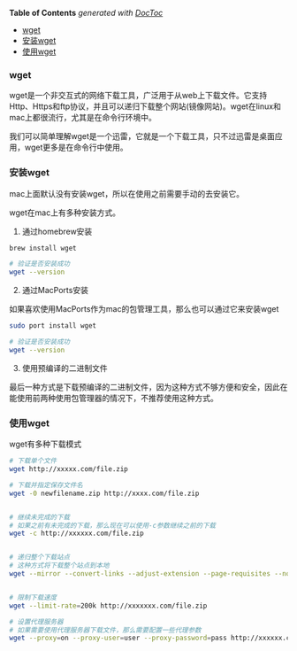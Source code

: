 <!-- START doctoc generated TOC please keep comment here to allow auto update -->
<!-- DON'T EDIT THIS SECTION, INSTEAD RE-RUN doctoc TO UPDATE -->
**Table of Contents**  *generated with [DocToc](https://github.com/thlorenz/doctoc)*

- [wget](#wget)
- [安装wget](#%E5%AE%89%E8%A3%85wget)
- [使用wget](#%E4%BD%BF%E7%94%A8wget)

<!-- END doctoc generated TOC please keep comment here to allow auto update -->

### wget

wget是一个非交互式的网络下载工具，广泛用于从web上下载文件。它支持Http、Https和ftp协议，并且可以递归下载整个网站(镜像网站)。wget在linux和mac上都很流行，尤其是在命令行环境中。

我们可以简单理解wget是一个迅雷，它就是一个下载工具，只不过迅雷是桌面应用，wget更多是在命令行中使用。

### 安装wget

mac上面默认没有安装wget，所以在使用之前需要手动的去安装它。

wget在mac上有多种安装方式。

1. 通过homebrew安装

```bash
brew install wget

# 验证是否安装成功
wget --version
```

2. 通过MacPorts安装

如果喜欢使用MacPorts作为mac的包管理工具，那么也可以通过它来安装wget

```bash
sudo port install wget

# 验证是否安装成功
wget --version
```

3. 使用预编译的二进制文件

最后一种方式是下载预编译的二进制文件，因为这种方式不够方便和安全，因此在能使用前两种使用包管理器的情况下，不推荐使用这种方式。

### 使用wget

wget有多种下载模式

```bash
# 下载单个文件
wget http://xxxxx.com/file.zip

# 下载并指定保存文件名
wget -0 newfilename.zip http://xxxx.com/file.zip


# 继续未完成的下载
# 如果之前有未完成的下载，那么现在可以使用-c参数继续之前的下载
wget -c http://xxxxxx.com/file.zip


# 递归整个下载站点
# 这种方式将下载整个站点到本地
wget --mirror --convert-links --adjust-extension --page-requisites --no-parent http://xxxxxxx.com/


# 限制下载速度
wget --limit-rate=200k http://xxxxxxx.com/file.zip

# 设置代理服务器
# 如果需要使用代理服务器下载文件，那么需要配置一些代理参数
wget --proxy=on --proxy-user=user --proxy-password=pass http://xxxxxx.com/file.zip   # 这种方式本人没有使用到过
```